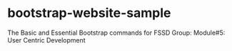 # bootstrap-website-sample
The Basic and Essential Bootstrap commands for FSSD Group: Module#5: User Centric Development 
